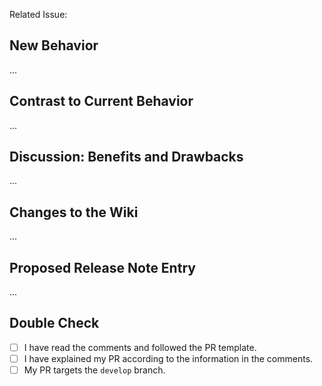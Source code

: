 <!--
#########################################################################

Thank you for sharing your work and for opening a PR.

(!) IMPORTANT (!):
First make sure that you point your PR to the `develop` branch!

Now please read the comments carefully and try to provide information
on all relevant titles.

#########################################################################
-->

<!--
Please don't open an extra issue when submitting a PR.

But if there is already a related issue, please put it's number here.

E.g. #123 or N/A
-->

Related Issue:

## New Behavior

<!--
Please describe in a few words the intentions of your PR.
-->

...

## Contrast to Current Behavior

<!--
Please describe in a few words how the new behavior is different
from the current behavior.
-->

...

## Discussion: Benefits and Drawbacks

<!--
Please make your case here:

- Why do you think this project and the community will benefit from your
  proposed change?
- What are the drawbacks of this change?
- Is it backwards-compatible?
- Anything else that you think is relevant to the discussion of this PR.

(No need to write a huge article here. Just a few sentences that give some
additional context about the motivations for the change.)
-->

...

## Changes to the Wiki

<!--
If the README.md must be updated, please include the changes in the PR.
If the Wiki must be updated, please make a suggestion below.
-->

...

## Proposed Release Note Entry

<!--
Please provide a short summary of your PR that we can copy & paste
into the release notes.
-->

...

## Double Check

<!--
Please put an x into the brackets (like `[x]`) if you've completed that task.
-->

- [ ] I have read the comments and followed the PR template.
- [ ] I have explained my PR according to the information in the comments.
- [ ] My PR targets the `develop` branch.
